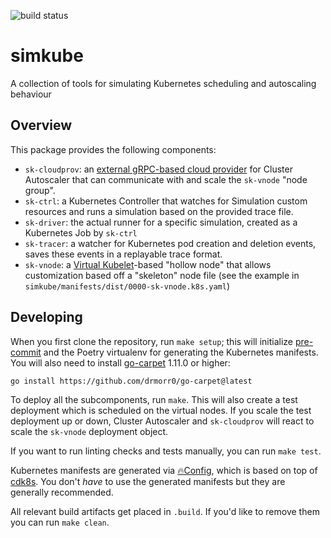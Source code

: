 ![build status](https://github.com/acrlabs/simkube/actions/workflows/verify.yml/badge.svg)

# simkube

A collection of tools for simulating Kubernetes scheduling and autoscaling behaviour

## Overview

This package provides the following components:

- `sk-cloudprov`: an [external gRPC-based cloud provider](https://github.com/kubernetes/autoscaler/tree/master/cluster-autoscaler/cloudprovider/externalgrpc)
  for Cluster Autoscaler that can communicate with and scale the `sk-vnode` "node group".
- `sk-ctrl`: a Kubernetes Controller that watches for Simulation custom resources and runs a simulation based on the
  provided trace file.
- `sk-driver`: the actual runner for a specific simulation, created as a Kubernetes Job by `sk-ctrl`
- `sk-tracer`: a watcher for Kubernetes pod creation and deletion events, saves these events in a replayable trace
  format.
- `sk-vnode`: a [Virtual Kubelet](https://virtual-kubelet.io)-based "hollow node" that allows customization based off a
  "skeleton" node file (see the example in `simkube/manifests/dist/0000-sk-vnode.k8s.yaml`)

## Developing

When you first clone the repository, run `make setup`; this will initialize [pre-commit](https://pre-commit.com) and the
Poetry virtualenv for generating the Kubernetes manifests.  You will also need to install
[go-carpet](https://github.com/msoap/go-carpet) 1.11.0 or higher:

```
go install https://github.com/drmorr0/go-carpet@latest
```

To deploy all the subcomponents, run `make`.  This will also create a test deployment which is scheduled on the
virtual nodes.  If you scale the test deployment up or down, Cluster Autoscaler and `sk-cloudprov` will react to scale the
`sk-vnode` deployment object.

If you want to run linting checks and tests manually, you can run `make test`.

Kubernetes manifests are generated via [🔥Config](https://github.com/acrlabs/fireconfig), which is based on top of
[cdk8s](https://cdk8s.io).  You don't _have_ to use the generated manifests but they are generally recommended.

All relevant build artifacts get placed in `.build`.  If you'd like to remove them you can run `make clean`.
